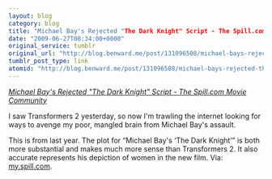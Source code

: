 ```yaml
---
layout: blog
category: blog
title: "Michael Bay's Rejected "The Dark Knight" Script - The Spill.com Movie Community"
date: "2009-06-27T08:34:00+0000"
original_service: tumblr
original_url: "http://blog.benward.me/post/131096508/michael-bays-rejected-the-dark-knight-script-the"
tumblr_post_type: link
atomid: "http://blog.benward.me/post/131096508/michael-bays-rejected-the-dark-knight-script-the"
---
```

*[Michael Bay's Rejected "The Dark Knight" Script - The Spill.com Movie Community](http://my.spill.com/profiles/blog/show?id=947994%3ABlogPost%3A355506)*

I saw Transformers 2 yesterday, so now I'm trawling the internet looking for ways to avenge my poor, mangled brain from Michael Bay's assault.

This is from last year. The plot for “Michael Bay's ‘The Dark Knight’” is both more substantial and makes much more sense than Transformers 2. It also accurate represents his depiction of women in the new film.
Via: [my.spill.com](http://my.spill.com/profiles/blog/show?id=947994%3ABlogPost%3A355506).